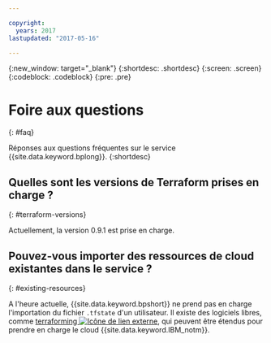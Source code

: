 ```yaml
---

copyright:
  years: 2017
lastupdated: "2017-05-16"

---
```


{:new_window: target="_blank"}
{:shortdesc: .shortdesc}
{:screen: .screen}
{:codeblock: .codeblock}
{:pre: .pre}


# Foire aux questions
{: #faq}

Réponses aux questions fréquentes sur le service {{site.data.keyword.bplong}}.
{:shortdesc}

## Quelles sont les versions de Terraform prises en charge ? 
{: #terraform-versions}

Actuellement, la version 0.9.1 est prise en charge.  

## Pouvez-vous importer des ressources de cloud existantes dans le service ? 
{: #existing-resources}

 A l'heure actuelle, {{site.data.keyword.bpshort}} ne prend pas en charge l'importation du fichier `.tfstate` d'un utilisateur. Il existe des logiciels libres, comme <a href="https://github.com/dtan4/terraforming">terraforming <img src="../../icons/launch-glyph.svg" alt="Icône de lien externe"></a>, qui peuvent être étendus pour prendre en charge le cloud {{site.data.keyword.IBM_notm}}. 
